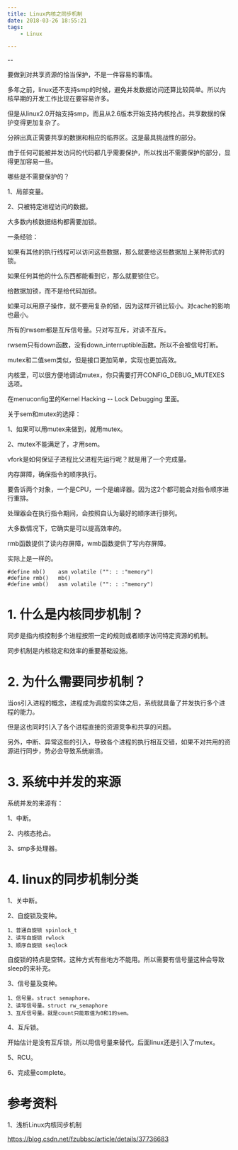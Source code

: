 ```yaml
---
title: Linux内核之同步机制
date: 2018-03-26 18:55:21
tags:
	- Linux

---
```


--

要做到对共享资源的恰当保护，不是一件容易的事情。

多年之前，linux还不支持smp的时候，避免并发数据访问还算比较简单。所以内核早期的开发工作比现在要容易许多。

但是从linux2.0开始支持smp，而且从2.6版本开始支持内核抢占。共享数据的保护变得更加复杂了。



分辨出真正需要共享的数据和相应的临界区。这是最具挑战性的部分。

由于任何可能被并发访问的代码都几乎需要保护，所以找出不需要保护的部分，显得更加容易一些。

哪些是不需要保护的？

1、局部变量。

2、只被特定进程访问的数据。

大多数内核数据结构都需要加锁。

一条经验：

如果有其他的执行线程可以访问这些数据，那么就要给这些数据加上某种形式的锁。

如果任何其他的什么东西都能看到它，那么就要锁住它。

给数据加锁，而不是给代码加锁。



如果可以用原子操作，就不要用复杂的锁，因为这样开销比较小。对cache的影响也最小。



所有的rwsem都是互斥信号量。只对写互斥，对读不互斥。

rwsem只有down函数，没有down_interruptible函数。所以不会被信号打断。



mutex和二值sem类似，但是接口更加简单，实现也更加高效。

内核里，可以很方便地调试mutex，你只需要打开CONFIG_DEBUG_MUTEXES选项。

在menuconfig里的Kernel Hacking -- Lock Debugging 里面。



关于sem和mutex的选择：

1、如果可以用mutex来做到，就用mutex。

2、mutex不能满足了，才用sem。



vfork是如何保证子进程比父进程先运行呢？就是用了一个完成量。



内存屏障，确保指令的顺序执行。

要告诉两个对象，一个是CPU，一个是编译器。因为这2个都可能会对指令顺序进行重排。

处理器会在执行指令期间，会按照自认为最好的顺序进行排列。

大多数情况下，它确实是可以提高效率的。

rmb函数提供了读内存屏障，wmb函数提供了写内存屏障。

实际上是一样的。

```
#define mb()	asm volatile ("": : :"memory")
#define rmb()	mb()
#define wmb()	asm volatile ("": : :"memory")
```





# 1. 什么是内核同步机制？

同步是指内核控制多个进程按照一定的规则或者顺序访问特定资源的机制。

同步机制是内核稳定和效率的重要基础设施。

# 2. 为什么需要同步机制？

当os引入进程的概念，进程成为调度的实体之后，系统就具备了并发执行多个进程的能力。

但是这也同时引入了各个进程直接的资源竞争和共享的问题。

另外，中断、异常这些的引入，导致各个进程的执行相互交错，如果不对共用的资源进行同步，势必会导致系统崩溃。

# 3. 系统中并发的来源

系统并发的来源有：

1、中断。

2、内核态抢占。

3、smp多处理器。

# 4. linux的同步机制分类

1、关中断。

2、自旋锁及变种。

```
1、普通自旋锁 spinlock_t
2、读写自旋锁 rwlock
3、顺序自旋锁 seqlock
```

自旋锁的特点是空转。这种方式有些地方不能用。所以需要有信号量这种会导致sleep的来补充。

3、信号量及变种。

```
1、信号量。struct semaphore。
2、读写信号量。struct rw_semaphore
3、互斥信号量。就是count只能取值为0和1的sem。
```

4、互斥锁。

开始估计是没有互斥锁，所以用信号量来替代。后面linux还是引入了mutex。

5、RCU。

6、完成量complete。



# 参考资料

1、浅析Linux内核同步机制

https://blog.csdn.net/fzubbsc/article/details/37736683

